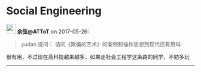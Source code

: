 # Social Engineering

<img src="https://file.xiaomiquan.com/96/86/9686aeac0faa9aa0efc8cc53e1617273dd5e53e7a0425b9f06b68f806f03ca15.jpg" width="25px"/> __余弦@ATToT__ on 2017-05-26:

> yudan 提问：
请问《欺骗的艺术》的案例和操作思想到现代还有用吗


很有用，不过现在高科技越来越多，如果走社会工程学这条路的同学，不妨多玩

---


